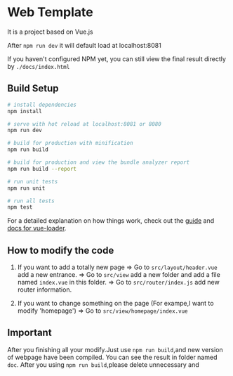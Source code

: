 # Web Template

It is a project based on Vue.js

After `npm run dev` it will default load at localhost:8081

If you haven't configured NPM yet, you can still view the final result directly by `./docs/index.html`

## Build Setup

``` bash
# install dependencies
npm install

# serve with hot reload at localhost:8081 or 8080
npm run dev

# build for production with minification
npm run build

# build for production and view the bundle analyzer report
npm run build --report

# run unit tests
npm run unit

# run all tests
npm test
```

For a detailed explanation on how things work, check out the [guide](http://vuejs-templates.github.io/webpack/) and [docs for vue-loader](http://vuejs.github.io/vue-loader).

## How to modify the code 

1. If you want to add a totally new page 
    => Go to `src/layout/header.vue` add a new entrance.
    => Go to `src/view` add a new folder and add a file named `index.vue` in this folder.
    => Go to `src/router/index.js` add new router information. 

2. If you want to change something on the page (For exampe,I want to modify 'homepage')
    => Go to `src/view/homepage/index.vue` 

## Important

After you finishing all your modify.Just use `npm run build`,and new version of webpage have been compiled.
You can see the result in folder named `doc`.
After you using `npm run build`,please delete unnecessary <link> and <script> tag in `./doc/index.html`